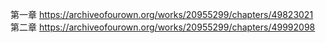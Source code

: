 第一章 https://archiveofourown.org/works/20955299/chapters/49823021                                                     
第二章 https://archiveofourown.org/works/20955299/chapters/49992098

